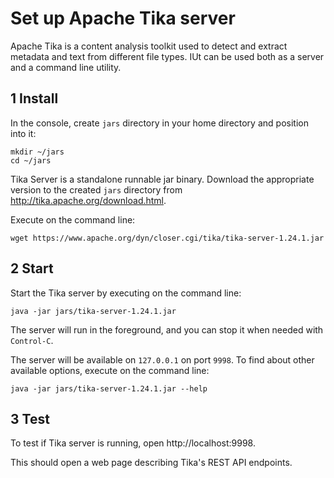 # Set up Apache Tika server

Apache Tika is a content analysis toolkit used to detect and extract metadata
and text from different file types. IUt can be used both as a server and a
command line utility.

## 1 Install

In the console, create `jars` directory in your home directory and position into
it:

```console
mkdir ~/jars
cd ~/jars
```

Tika Server is a standalone runnable jar binary. Download the appropriate
version to the created `jars` directory from
http://tika.apache.org/download.html.

Execute on the command line:

```console
wget https://www.apache.org/dyn/closer.cgi/tika/tika-server-1.24.1.jar
```

## 2 Start

Start the Tika server by executing on the command line:

```console
java -jar jars/tika-server-1.24.1.jar
```

The server will run in the foreground, and you can stop it when needed with
`Control-C`.

The server will be available on `127.0.0.1` on port `9998`. To find about other
available options, execute on the command line:

```console
java -jar jars/tika-server-1.24.1.jar --help
```

## 3 Test

To test if Tika server is running, open http://localhost:9998.

This should open a web page describing Tika's REST API endpoints.
